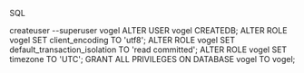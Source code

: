 SQL

createuser --superuser vogel
ALTER USER vogel CREATEDB;
ALTER ROLE vogel SET client_encoding TO 'utf8';
ALTER ROLE vogel SET default_transaction_isolation TO 'read committed';
ALTER ROLE vogel SET timezone TO 'UTC';
GRANT ALL PRIVILEGES ON DATABASE vogel TO vogel;
